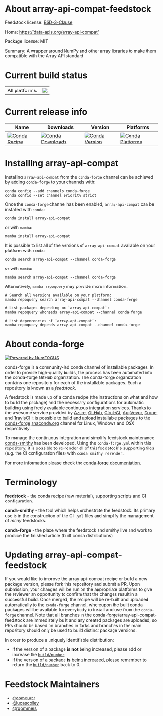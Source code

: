About array-api-compat-feedstock
================================

Feedstock license: [BSD-3-Clause](https://github.com/conda-forge/array-api-compat-feedstock/blob/main/LICENSE.txt)

Home: https://data-apis.org/array-api-compat/

Package license: MIT

Summary: A wrapper around NumPy and other array libraries to make them compatible with the Array API standard

Current build status
====================


<table><tr><td>All platforms:</td>
    <td>
      <a href="https://dev.azure.com/conda-forge/feedstock-builds/_build/latest?definitionId=18239&branchName=main">
        <img src="https://dev.azure.com/conda-forge/feedstock-builds/_apis/build/status/array-api-compat-feedstock?branchName=main">
      </a>
    </td>
  </tr>
</table>

Current release info
====================

| Name | Downloads | Version | Platforms |
| --- | --- | --- | --- |
| [![Conda Recipe](https://img.shields.io/badge/recipe-array--api--compat-green.svg)](https://anaconda.org/conda-forge/array-api-compat) | [![Conda Downloads](https://img.shields.io/conda/dn/conda-forge/array-api-compat.svg)](https://anaconda.org/conda-forge/array-api-compat) | [![Conda Version](https://img.shields.io/conda/vn/conda-forge/array-api-compat.svg)](https://anaconda.org/conda-forge/array-api-compat) | [![Conda Platforms](https://img.shields.io/conda/pn/conda-forge/array-api-compat.svg)](https://anaconda.org/conda-forge/array-api-compat) |

Installing array-api-compat
===========================

Installing `array-api-compat` from the `conda-forge` channel can be achieved by adding `conda-forge` to your channels with:

```
conda config --add channels conda-forge
conda config --set channel_priority strict
```

Once the `conda-forge` channel has been enabled, `array-api-compat` can be installed with `conda`:

```
conda install array-api-compat
```

or with `mamba`:

```
mamba install array-api-compat
```

It is possible to list all of the versions of `array-api-compat` available on your platform with `conda`:

```
conda search array-api-compat --channel conda-forge
```

or with `mamba`:

```
mamba search array-api-compat --channel conda-forge
```

Alternatively, `mamba repoquery` may provide more information:

```
# Search all versions available on your platform:
mamba repoquery search array-api-compat --channel conda-forge

# List packages depending on `array-api-compat`:
mamba repoquery whoneeds array-api-compat --channel conda-forge

# List dependencies of `array-api-compat`:
mamba repoquery depends array-api-compat --channel conda-forge
```


About conda-forge
=================

[![Powered by
NumFOCUS](https://img.shields.io/badge/powered%20by-NumFOCUS-orange.svg?style=flat&colorA=E1523D&colorB=007D8A)](https://numfocus.org)

conda-forge is a community-led conda channel of installable packages.
In order to provide high-quality builds, the process has been automated into the
conda-forge GitHub organization. The conda-forge organization contains one repository
for each of the installable packages. Such a repository is known as a *feedstock*.

A feedstock is made up of a conda recipe (the instructions on what and how to build
the package) and the necessary configurations for automatic building using freely
available continuous integration services. Thanks to the awesome service provided by
[Azure](https://azure.microsoft.com/en-us/services/devops/), [GitHub](https://github.com/),
[CircleCI](https://circleci.com/), [AppVeyor](https://www.appveyor.com/),
[Drone](https://cloud.drone.io/welcome), and [TravisCI](https://travis-ci.com/)
it is possible to build and upload installable packages to the
[conda-forge](https://anaconda.org/conda-forge) [anaconda.org](https://anaconda.org/)
channel for Linux, Windows and OSX respectively.

To manage the continuous integration and simplify feedstock maintenance
[conda-smithy](https://github.com/conda-forge/conda-smithy) has been developed.
Using the ``conda-forge.yml`` within this repository, it is possible to re-render all of
this feedstock's supporting files (e.g. the CI configuration files) with ``conda smithy rerender``.

For more information please check the [conda-forge documentation](https://conda-forge.org/docs/).

Terminology
===========

**feedstock** - the conda recipe (raw material), supporting scripts and CI configuration.

**conda-smithy** - the tool which helps orchestrate the feedstock.
                   Its primary use is in the construction of the CI ``.yml`` files
                   and simplify the management of *many* feedstocks.

**conda-forge** - the place where the feedstock and smithy live and work to
                  produce the finished article (built conda distributions)


Updating array-api-compat-feedstock
===================================

If you would like to improve the array-api-compat recipe or build a new
package version, please fork this repository and submit a PR. Upon submission,
your changes will be run on the appropriate platforms to give the reviewer an
opportunity to confirm that the changes result in a successful build. Once
merged, the recipe will be re-built and uploaded automatically to the
`conda-forge` channel, whereupon the built conda packages will be available for
everybody to install and use from the `conda-forge` channel.
Note that all branches in the conda-forge/array-api-compat-feedstock are
immediately built and any created packages are uploaded, so PRs should be based
on branches in forks and branches in the main repository should only be used to
build distinct package versions.

In order to produce a uniquely identifiable distribution:
 * If the version of a package **is not** being increased, please add or increase
   the [``build/number``](https://docs.conda.io/projects/conda-build/en/latest/resources/define-metadata.html#build-number-and-string).
 * If the version of a package **is** being increased, please remember to return
   the [``build/number``](https://docs.conda.io/projects/conda-build/en/latest/resources/define-metadata.html#build-number-and-string)
   back to 0.

Feedstock Maintainers
=====================

* [@asmeurer](https://github.com/asmeurer/)
* [@lucascolley](https://github.com/lucascolley/)
* [@rgommers](https://github.com/rgommers/)

